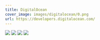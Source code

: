 ```yaml
---
title: DigitalOcean
cover_image: images/digitalocean/0.png
url: https://developers.digitalocean.com/
---
```


![](/images/digitalocean/0.png)
![](/images/digitalocean/1.png)
![](/images/digitalocean/2.png)
![](/images/digitalocean/3.png)